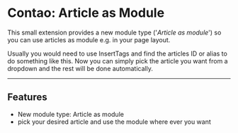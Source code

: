 # Contao: Article as Module

This small extension provides a new module type ('*Article as module*') so you can use articles as module e.g. in your page layout.

Usually you would need to use InsertTags and find the articles ID or alias to do something like this. Now you can simply pick the article you want from a dropdown and the rest will be done automatically.

---

## Features
* New module type: Article as module
* pick your desired article and use the module where ever you want
